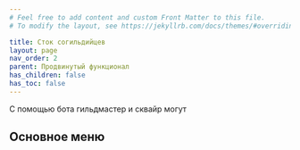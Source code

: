```yaml
---
# Feel free to add content and custom Front Matter to this file.
# To modify the layout, see https://jekyllrb.com/docs/themes/#overriding-theme-defaults

title: Сток согильдийцев
layout: page
nav_order: 2
parent: Продвинутый функционал  
has_children: false
has_toc: false
---
```


С помощью бота гильдмастер и сквайр могут 

## Основное меню

